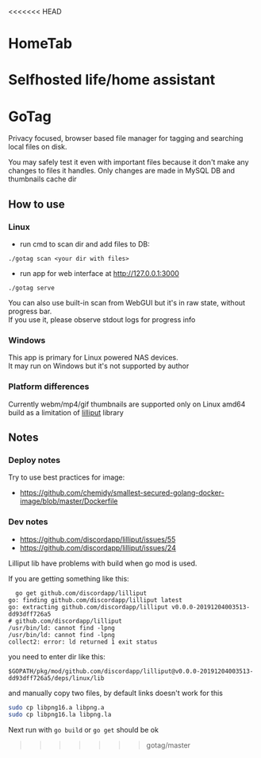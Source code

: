 <<<<<<< HEAD
# HomeTab

Selfhosted life/home assistant
=======
# GoTag

Privacy focused, browser based file manager for tagging and searching local files on disk.

You may safely test it even with important files because it don't make any changes to files it handles.
Only changes are made in MySQL DB and thumbnails cache dir

## How to use

### Linux

- run cmd to scan dir and add files to DB:
```
./gotag scan <your dir with files>
```
- run app for web interface at http://127.0.0.1:3000
```
./gotag serve
```

You can also use built-in scan from WebGUI but it's in raw state, without progress bar.  
If you use it, please observe stdout logs for progress info

### Windows

This app is primary for Linux powered NAS devices.  
It may run on Windows but it's not supported by author

### Platform differences

Currently webm/mp4/gif thumbnails are supported only on Linux amd64 build as a limitation of [lilliput](https://github.com/discordapp/lilliput) library

## Notes

### Deploy notes

Try to use best practices for image:
* https://github.com/chemidy/smallest-secured-golang-docker-image/blob/master/Dockerfile

### Dev notes

* https://github.com/discordapp/lilliput/issues/55
* https://github.com/discordapp/lilliput/issues/24

Lilliput lib have problems with build when go mod is used.  

If you are getting something like this:
```plain
  go get github.com/discordapp/lilliput
go: finding github.com/discordapp/lilliput latest
go: extracting github.com/discordapp/lilliput v0.0.0-20191204003513-dd93dff726a5
# github.com/discordapp/lilliput
/usr/bin/ld: cannot find -lpng
/usr/bin/ld: cannot find -lpng
collect2: error: ld returned 1 exit status

```

you need to enter dir like this:
```plain
$GOPATH/pkg/mod/github.com/discordapp/lilliput@v0.0.0-20191204003513-dd93dff726a5/deps/linux/lib
```

and manually copy two files, by default links doesn't work for this
```bash
sudo cp libpng16.a libpng.a
sudo cp libpng16.la libpng.la
```

Next run with `go build` or `go get` should be ok
>>>>>>> gotag/master
